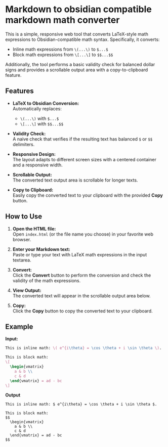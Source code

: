 # Markdown to obsidian compatible markdown math converter

This is a simple, responsive web tool that converts LaTeX-style math expressions to Obsidian-compatible math syntax. Specifically, it converts:

- Inline math expressions from `\(...\)` to `$...$`
- Block math expressions from `\[...\]` to `$$...$$`

Additionally, the tool performs a basic validity check for balanced dollar signs and provides a scrollable output area with a copy-to-clipboard feature.

## Features

- **LaTeX to Obsidian Conversion:**  
  Automatically replaces:
  - `\(...\)` with `$...$`
  - `\[...\]` with `$$...$$`

- **Validity Check:**  
  A naive check that verifies if the resulting text has balanced `$` or `$$` delimiters.

- **Responsive Design:**  
  The layout adapts to different screen sizes with a centered container and a responsive width.

- **Scrollable Output:**  
  The converted text output area is scrollable for longer texts.

- **Copy to Clipboard:**  
  Easily copy the converted text to your clipboard with the provided **Copy** button.

## How to Use

1. **Open the HTML file:**  
   Open `index.html` (or the file name you choose) in your favorite web browser.

2. **Enter your Markdown text:**  
   Paste or type your text with LaTeX math expressions in the input textarea.

3. **Convert:**  
   Click the **Convert** button to perform the conversion and check the validity of the math expressions.

4. **View Output:**  
   The converted text will appear in the scrollable output area below.

5. **Copy:**  
   Click the **Copy** button to copy the converted text to your clipboard.

## Example

**Input:**

```latex
This is inline math: \( e^{i\theta} = \cos \theta + i \sin \theta \).

This is block math:
\[
  \begin{vmatrix}
    a & b \\
    c & d
  \end{vmatrix} = ad - bc
\]
```
**Output**
```
This is inline math: $ e^{i\theta} = \cos \theta + i \sin \theta $.

This is block math:
$$
  \begin{vmatrix}
    a & b \\
    c & d
  \end{vmatrix} = ad - bc
$$
```
